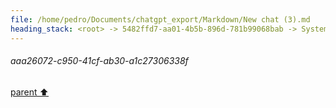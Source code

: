 ```yaml
---
file: /home/pedro/Documents/chatgpt_export/Markdown/New chat (3).md
heading_stack: <root> -> 5482ffd7-aa01-4b5b-896d-781b99068bab -> System -> 662a21e2-dbf2-4927-8563-c2b04e53f2c0 -> System -> aaa26072-c950-41cf-ab30-a1c27306338f
---
```

###### aaa26072-c950-41cf-ab30-a1c27306338f
[parent ⬆️](#662a21e2-dbf2-4927-8563-c2b04e53f2c0)
